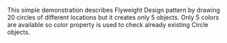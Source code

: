 This simple demonstration describes Flyweight Design pattern by drawing 20 circles of different locations but it creates only 5 objects. 
Only 5 colors are available so color property is used to check already existing Circle objects.
